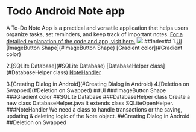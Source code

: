 # Todo Android Note app
A To-Do Note App is a practical and versatile application that helps users organize tasks, set reminders, and keep track of important notes.
[For a detailed explanation of the code and app, visit here.](https://rishiz.net/to-do-note-app-in-android-sqlitedatabase/)
![](https://youtu.be/-Zuqn_m37W4)
##Index##
1.[UI](#UI)
  [ImageButton Shape](#ImageButton Shape)
  [Gradient color](#Gradient color)
  
2.[SQLite Database](#SQLite Database)
  [DatabaseHelper class](#DatabaseHelper class)
  [NoteHandler](#NoteHandler)

3.[Creating Dialog in Android](#Creating Dialog in Android)
4.[Deletion on Swapped](#Deletion on Swapped)
##UI
###ImageButton Shape
###Gradient color
##SQLite Database
###DatabaseHelper class
Create a new class DatabaseHelper.java It extends class SQLiteOpenHelper.
###NoteHandler
We need a class to handle transactions or the saving, updating & deleting logic of the Note object.
##Creating Dialog in Android
##Deletion on Swapped

